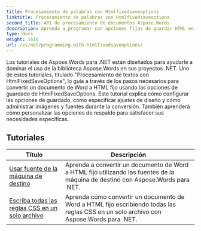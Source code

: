 ```yaml
---
title: Procesamiento de palabras con Htmlfixedsaveoptions
linktitle: Procesamiento de palabras con Htmlfixedsaveoptions
second_title: API de procesamiento de documentos Aspose.Words
description: Aprenda a programar con opciones fijas de guardar HTML en Aspose.Words para .NET. Los tutoriales lo guían a través de las diferentes funciones para generar documentos HTML con diseño fijo e imágenes incrustadas.
type: docs
weight: 1610
url: /es/net/programming-with-htmlfixedsaveoptions/
---
```

Los tutoriales de Aspose.Words para .NET están diseñados para ayudarle a dominar el uso de la biblioteca Aspose.Words en sus proyectos .NET. Uno de estos tutoriales, titulado "Procesamiento de textos con HtmlFixedSaveOptions", lo guía a través de los pasos necesarios para convertir un documento de Word a HTML fijo usando las opciones de guardado de HtmlFixedSaveOptions. Este tutorial explica cómo configurar las opciones de guardado, cómo especificar ajustes de diseño y cómo administrar imágenes y fuentes durante la conversión. También aprenderá cómo personalizar las opciones de respaldo para satisfacer sus necesidades específicas.

 ## Tutoriales
| Título | Descripción |
| --- | --- |
| [Usar fuente de la máquina de destino](./use-font-from-target-machine/) | Aprenda a convertir un documento de Word a HTML fijo utilizando las fuentes de la máquina de destino con Aspose.Words para .NET. |
| [Escriba todas las reglas CSS en un solo archivo](./write-all-css-rules-in-single-file/) | Aprenda cómo convertir un documento de Word a HTML fijo escribiendo todas las reglas CSS en un solo archivo con Aspose.Words para .NET. |